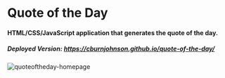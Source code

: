 # Quote of the Day

#### HTML/CSS/JavaScript application that generates the quote of the day.

##### Deployed Version: https://cburnjohnson.github.io/quote-of-the-day/

![quoteoftheday-homepage](https://user-images.githubusercontent.com/44681780/77812637-ea1a0800-705f-11ea-97bf-2fc507575b95.jpg)
